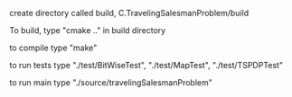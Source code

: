 create directory called build, C.TravelingSalesmanProblem/build

To build, type "cmake .." in build directory

to compile type "make"

to run tests type "./test/BitWiseTest", "./test/MapTest", "./test/TSPDPTest"

to run main type "./source/travelingSalesmanProblem"